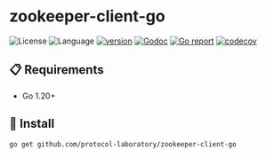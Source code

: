 # zookeeper-client-go

![License](https://img.shields.io/badge/license-Apache2.0-green)
![Language](https://img.shields.io/badge/Language-Go-blue.svg)
[![version](https://img.shields.io/github/v/tag/protocol-laboratory/zookeeper-client-go?label=release&color=blue)](https://github.com/protocol-laboratory/zookeeper-client-go/releases)
[![Godoc](http://img.shields.io/badge/docs-go.dev-blue.svg?style=flat-square)](https://pkg.go.dev/github.com/protocol-laboratory/zookeeper-client-go)
[![Go report](https://goreportcard.com/badge/github.com/protocol-laboratory/zookeeper-client-go)](https://goreportcard.com/report/github.com/protocol-laboratory/zookeeper-client-go)
[![codecov](https://codecov.io/gh/protocol-laboratory/zookeeper-client-go/branch/main/graph/badge.svg)](https://codecov.io/gh/protocol-laboratory/zookeeper-client-go)

## 📋 Requirements

- Go 1.20+

## 🚀 Install

```
go get github.com/protocol-laboratory/zookeeper-client-go
```
